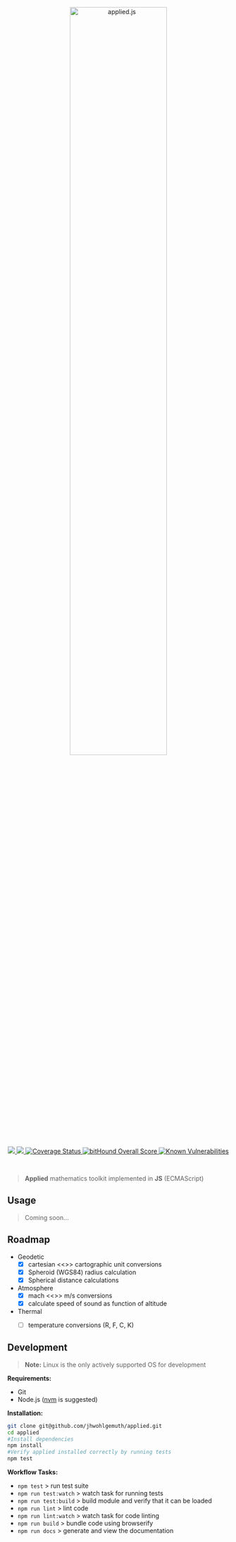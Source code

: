<p align="center">
    <img width="66%" alt="applied.js" src="https://dl.dropboxusercontent.com/s/fxhrif7vjdn9iii/applied-js.png?dl=0"/>
</p>

<p align="center">
    <a href="https://www.npmjs.com/package/applied">
      <img src="https://img.shields.io/npm/v/applied.svg"/>
    </a>
    <a href="https://travis-ci.org/jhwohlgemuth/applied">
      <img src="https://travis-ci.org/jhwohlgemuth/applied.svg?branch=master"/>
    </a>
    <a href='https://coveralls.io/github/jhwohlgemuth/applied?branch=master'>
        <img src='https://coveralls.io/repos/github/jhwohlgemuth/applied/badge.svg?branch=master' alt='Coverage Status' />
    </a>
    <a href="https://www.bithound.io/github/jhwohlgemuth/applied">
        <img src="https://www.bithound.io/github/jhwohlgemuth/applied/badges/score.svg" alt="bitHound Overall Score">
    </a>
    <a href="https://snyk.io/test/github/jhwohlgemuth/applied">
        <img src="https://snyk.io/test/github/jhwohlgemuth/applied/badge.svg" alt="Known Vulnerabilities" data-canonical-src="https://snyk.io/test/github/jhwohlgemuth/applied" style="max-width:100%;">
    </a>
</p>
</br>

> **Applied** mathematics toolkit implemented in **JS** (ECMAScript)

Usage
-----

> Coming soon...

Roadmap
-------

- Geodetic
  - [x] cartesian <<>> cartographic unit conversions
  - [x] Spheroid (WGS84) radius calculation
  - [x] Spherical distance calculations
- Atmosphere
  - [x] mach <<>> m/s conversions
  - [x] calculate speed of sound as function of altitude
- Thermal
  - [ ] temperature conversions (R, F, C, K)


Development
-----------

> **Note:**  Linux is the only actively supported OS for development

**Requirements:**
- Git
- Node.js ([nvm](https://github.com/creationix/nvm) is suggested)

**Installation:**

```bash
git clone git@github.com/jhwohlgemuth/applied.git
cd applied
#Install dependencies
npm install
#Verify applied installed correctly by running tests
npm test
```
**Workflow Tasks:**

- `npm test` > run test suite
- `npm run test:watch` > watch task for running tests
- `npm run test:build` > build module and verify that it can be loaded
- `npm run lint` > lint code
- `npm run lint:watch` > watch task for code linting
- `npm run build` > bundle code using browserify
- `npm run docs` > generate and view the documentation
